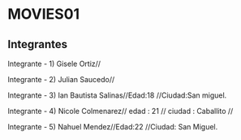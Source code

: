 #  MOVIES01
## Integrantes
 Integrante - 1)
 Gisele Ortiz//

 Integrante - 2)
 Julian Saucedo//

 Integrante - 3)
 Ian Bautista Salinas//Edad:18 //Ciudad:San miguel.

 Integrante - 4)
 Nicole Colmenarez// edad : 21 // ciudad : Caballito // 

 Integrante - 5)
 Nahuel Mendez//Edad:22 //Ciudad: San Miguel.


 
